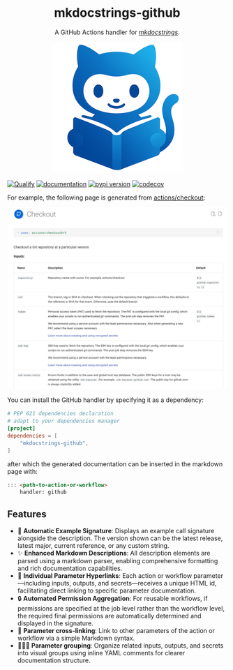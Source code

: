 <!-- --8<-- [start:header] -->

<h1 align="center">mkdocstrings-github</h1>

<p align="center">A GitHub Actions handler for <a href="https://github.com/mkdocstrings/mkdocstrings"><i>mkdocstrings</i></a>.</p>

<!-- --8<-- [end:header] -->

<p align="center"><img width=300px src="docs/img/logo.png"></p>

[![Qualify](https://github.com/watermarkhu/mkdocstrings-github/actions/workflows/qualify.yaml/badge.svg?branch=main)](https://github.com/watermarkhu/mkdocstrings-github/actions/workflows/qualify.yaml)
[![documentation](https://img.shields.io/badge/docs-mkdocs-708FCC.svg?style=flat)](https://watermarkhu.nl/mkdocstrings-github)
[![pypi version](https://img.shields.io/pypi/v/mkdocstrings-github.svg)](https://pypi.org/project/mkdocstrings-github/)
[![codecov](https://codecov.io/github/watermarkhu/mkdocstrings-github/graph/badge.svg?token=M6XW8UeURE)](https://codecov.io/github/watermarkhu/mkdocstrings-github)



For example, the following page is generated from [actions/checkout](https://github.com/actions/checkout):

<picture>
  <source media="(prefers-color-scheme: dark)" srcset="docs/img/example_dark.png">
  <source media="(prefers-color-scheme: light)" srcset="docs/img/example_light.png">
  <img alt="Fallback image description" src="docs/img/example_light.png">
</picture>


<!-- --8<-- [start:install] -->
You can install the GitHub handler by specifying it as a dependency:

```toml title="pyproject.toml"
# PEP 621 dependencies declaration
# adapt to your dependencies manager
[project]
dependencies = [
    "mkdocstrings-github",
]
```

after which the generated documentation can be inserted in the markdown page with:

```md
::: <path-to-action-or-workflow>
    handler: github
```

<!-- --8<-- [end:install] -->

<!-- --8<-- [start:footer] -->

## Features

- 📝 **Automatic Example Signature**: Displays an example call signature alongside the description. The version shown can be the latest release, latest major, current reference, or any custom string.
- ✨ **Enhanced Markdown Descriptions**: All description elements are parsed using a markdown parser, enabling comprehensive formatting and rich documentation capabilities.
- 🧩 **Individual Parameter Hyperlinks**: Each action or workflow parameter—including inputs, outputs, and secrets—receives a unique HTML id, facilitating direct linking to specific parameter documentation.
- 🔒 **Automated Permission Aggregation**: For reusable workflows, if permissions are specified at the job level rather than the workflow level, the required final permissions are automatically determined and displayed in the signature.
- 🔗 **Parameter cross-linking**: Link to other parameters of the action or workflow via a simple Markdown syntax.
- 🧑‍🤝‍🧑 **Parameter grouping**: Organize related inputs, outputs, and secrets into visual groups using inline YAML comments for clearer documentation structure.

<!-- --8<-- [end:footer] -->
